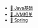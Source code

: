 * [🧱 Java基础](/coding/java/JavaSE/)
* [🥡 JVM相关](/coding/java/jvm/)
* [🍃 Spring](/coding/java/spring/)